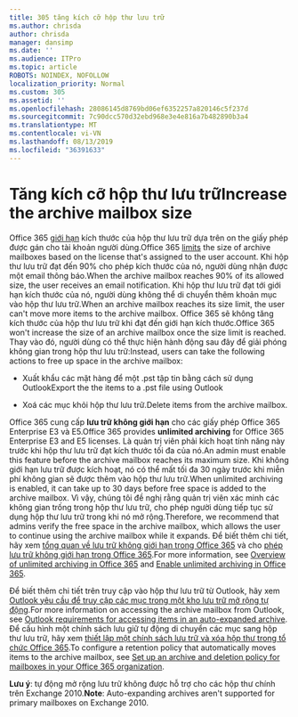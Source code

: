 ```yaml
---
title: 305 tăng kích cỡ hộp thư lưu trữ
ms.author: chrisda
author: chrisda
manager: dansimp
ms.date: ''
ms.audience: ITPro
ms.topic: article
ROBOTS: NOINDEX, NOFOLLOW
localization_priority: Normal
ms.custom: 305
ms.assetid: ''
ms.openlocfilehash: 28086145d8769bd06ef6352257a820146c5f237d
ms.sourcegitcommit: 7c90dcc570d32ebd968e3e4e816a7b482890b3a4
ms.translationtype: MT
ms.contentlocale: vi-VN
ms.lasthandoff: 08/13/2019
ms.locfileid: "36391633"
---
```

# <a name="increase-the-archive-mailbox-size"></a><span data-ttu-id="93044-102">Tăng kích cỡ hộp thư lưu trữ</span><span class="sxs-lookup"><span data-stu-id="93044-102">Increase the archive mailbox size</span></span>

<span data-ttu-id="93044-103">Office 365 [giới hạn](https://docs.microsoft.com/office365/servicedescriptions/exchange-online-service-description/exchange-online-limits#mailbox-storage-limits) kích thước của hộp thư lưu trữ dựa trên on the giấy phép được gán cho tài khoản người dùng.</span><span class="sxs-lookup"><span data-stu-id="93044-103">Office 365 [limits](https://docs.microsoft.com/office365/servicedescriptions/exchange-online-service-description/exchange-online-limits#mailbox-storage-limits) the size of archive mailboxes based on the license that's assigned to the user account.</span></span> <span data-ttu-id="93044-104">Khi hộp thư lưu trữ đạt đến 90% cho phép kích thước của nó, người dùng nhận được một email thông báo.</span><span class="sxs-lookup"><span data-stu-id="93044-104">When the archive mailbox reaches 90% of its allowed size, the user receives an email notification.</span></span> <span data-ttu-id="93044-105">Khi hộp thư lưu trữ đạt tới giới hạn kích thước của nó, người dùng không thể di chuyển thêm khoản mục vào hộp thư lưu trữ.</span><span class="sxs-lookup"><span data-stu-id="93044-105">When an archive mailbox reaches its size limit, the user can't move more items to the archive mailbox.</span></span> <span data-ttu-id="93044-106">Office 365 sẽ không tăng kích thước của hộp thư lưu trữ khi đạt đến giới hạn kích thước.</span><span class="sxs-lookup"><span data-stu-id="93044-106">Office 365 won't increase the size of an archive mailbox once the size limit is reached.</span></span> <span data-ttu-id="93044-107">Thay vào đó, người dùng có thể thực hiện hành động sau đây để giải phóng không gian trong hộp thư lưu trữ:</span><span class="sxs-lookup"><span data-stu-id="93044-107">Instead, users can take the following actions to free up space in the archive mailbox:</span></span>

- <span data-ttu-id="93044-108">Xuất khẩu các mặt hàng để một .pst tập tin bằng cách sử dụng Outlook</span><span class="sxs-lookup"><span data-stu-id="93044-108">Export the the items to a .pst file using Outlook</span></span>

- <span data-ttu-id="93044-109">Xoá các mục khỏi hộp thư lưu trữ.</span><span class="sxs-lookup"><span data-stu-id="93044-109">Delete items from the archive mailbox.</span></span>

<span data-ttu-id="93044-110">Office 365 cung cấp **lưu trữ không giới hạn** cho các giấy phép Office 365 Enterprise E3 và E5.</span><span class="sxs-lookup"><span data-stu-id="93044-110">Office 365 provides **unlimited archiving** for Office 365 Enterprise E3 and E5 licenses.</span></span> <span data-ttu-id="93044-111">Là quản trị viên phải kích hoạt tính năng này trước khi hộp thư lưu trữ đạt kích thước tối đa của nó.</span><span class="sxs-lookup"><span data-stu-id="93044-111">An admin must enable this feature before the archive mailbox reaches its maximum size.</span></span> <span data-ttu-id="93044-112">Khi không giới hạn lưu trữ được kích hoạt, nó có thể mất tối đa 30 ngày trước khi miễn phí không gian sẽ được thêm vào hộp thư lưu trữ.</span><span class="sxs-lookup"><span data-stu-id="93044-112">When unlimited archiving is enabled, it can take up to 30 days before free space is added to the archive mailbox.</span></span> <span data-ttu-id="93044-113">Vì vậy, chúng tôi đề nghị rằng quản trị viên xác minh các không gian trống trong hộp thư lưu trữ, cho phép người dùng tiếp tục sử dụng hộp thư lưu trữ trong khi nó mở rộng.</span><span class="sxs-lookup"><span data-stu-id="93044-113">Therefore, we recommend that admins verify the free space in the archive mailbox, which allows the user to continue using the archive mailbox while it expands.</span></span> <span data-ttu-id="93044-114">Để biết thêm chi tiết, hãy xem [tổng quan về lưu trữ không giới hạn trong Office 365](https://docs.microsoft.com/office365/securitycompliance/unlimited-archiving) và cho [phép lưu trữ không giới hạn trong Office 365](https://docs.microsoft.com/office365/securitycompliance/enable-unlimited-archiving).</span><span class="sxs-lookup"><span data-stu-id="93044-114">For more information, see [Overview of unlimited archiving in Office 365](https://docs.microsoft.com/office365/securitycompliance/unlimited-archiving) and [Enable unlimited archiving in Office 365](https://docs.microsoft.com/office365/securitycompliance/enable-unlimited-archiving).</span></span>

<span data-ttu-id="93044-115">Để biết thêm chi tiết trên truy cập vào hộp thư lưu trữ từ Outlook, hãy xem [Outlook yêu cầu để truy cập các mục trong một kho lưu trữ mở rộng tự động](https://docs.microsoft.com/office365/securitycompliance/unlimited-archiving#outlook-requirements-for-accessing-items-in-an-auto-expanded-archive).</span><span class="sxs-lookup"><span data-stu-id="93044-115">For more information on accessing the archive mailbox from Outlook, see [Outlook requirements for accessing items in an auto-expanded archive](https://docs.microsoft.com/office365/securitycompliance/unlimited-archiving#outlook-requirements-for-accessing-items-in-an-auto-expanded-archive).</span></span> <span data-ttu-id="93044-116">Để cấu hình một chính sách lưu giữ tự động di chuyển các mục sang hộp thư lưu trữ, hãy xem [thiết lập một chính sách lưu trữ và xóa hộp thư trong tổ chức Office 365](https://docs.microsoft.com/office365/securitycompliance/set-up-an-archive-and-deletion-policy-for-mailboxes).</span><span class="sxs-lookup"><span data-stu-id="93044-116">To configure a retention policy that automatically moves items to the archive mailbox, see [Set up an archive and deletion policy for mailboxes in your Office 365 organization](https://docs.microsoft.com/office365/securitycompliance/set-up-an-archive-and-deletion-policy-for-mailboxes).</span></span>

<span data-ttu-id="93044-117">**Lưu ý**: tự động mở rộng lưu trữ không được hỗ trợ cho các hộp thư chính trên Exchange 2010.</span><span class="sxs-lookup"><span data-stu-id="93044-117">**Note**: Auto-expanding archives aren't supported for primary mailboxes on Exchange 2010.</span></span>
